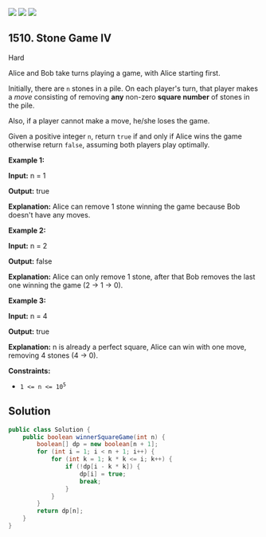 [![](https://img.shields.io/github/stars/javadev/LeetCode-in-Java?label=Stars&style=flat-square)](https://github.com/javadev/LeetCode-in-Java)
[![](https://img.shields.io/github/forks/javadev/LeetCode-in-Java?label=Fork%20me%20on%20GitHub%20&style=flat-square)](https://github.com/javadev/LeetCode-in-Java/fork)
[![](https://img.shields.io/badge/-LeetCode%20in%20Kotlin-blue?style=flat-square)](https://github.com/javadev/LeetCode-in-Kotlin)

## 1510\. Stone Game IV

Hard

Alice and Bob take turns playing a game, with Alice starting first.

Initially, there are `n` stones in a pile. On each player's turn, that player makes a _move_ consisting of removing **any** non-zero **square number** of stones in the pile.

Also, if a player cannot make a move, he/she loses the game.

Given a positive integer `n`, return `true` if and only if Alice wins the game otherwise return `false`, assuming both players play optimally.

**Example 1:**

**Input:** n = 1

**Output:** true

**Explanation:** Alice can remove 1 stone winning the game because Bob doesn't have any moves.

**Example 2:**

**Input:** n = 2

**Output:** false

**Explanation:** Alice can only remove 1 stone, after that Bob removes the last one winning the game (2 -> 1 -> 0).

**Example 3:**

**Input:** n = 4

**Output:** true

**Explanation:** n is already a perfect square, Alice can win with one move, removing 4 stones (4 -> 0).

**Constraints:**

*   <code>1 <= n <= 10<sup>5</sup></code>

## Solution

```java
public class Solution {
    public boolean winnerSquareGame(int n) {
        boolean[] dp = new boolean[n + 1];
        for (int i = 1; i < n + 1; i++) {
            for (int k = 1; k * k <= i; k++) {
                if (!dp[i - k * k]) {
                    dp[i] = true;
                    break;
                }
            }
        }
        return dp[n];
    }
}
```